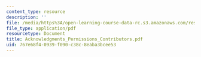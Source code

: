 ```yaml
---
content_type: resource
description: ''
file: /media/https%3A/open-learning-course-data-rc.s3.amazonaws.com/res-12-000-evolution-of-physical-oceanography-spring-2007/767e68f40939f090c38c8eaba3bcee53_Acknowledgments_Permissions_Contributors.pdf
file_type: application/pdf
resourcetype: Document
title: Acknowledgments_Permissions_Contributors.pdf
uid: 767e68f4-0939-f090-c38c-8eaba3bcee53
---
```

